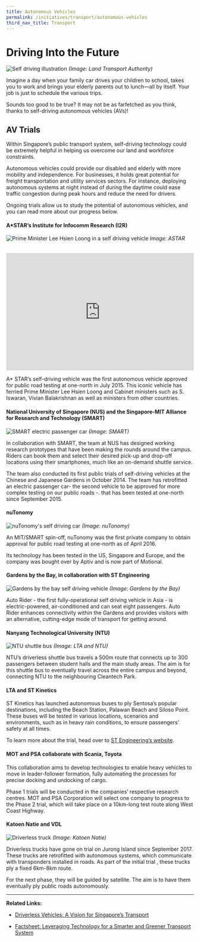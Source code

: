 ```yaml
---
title: Autonomous Vehicles
permalink: /initiatives/transport/autonomous-vehicles
third_nav_title: Transport
---
```

# Driving Into the Future
![Self driving illustration](/images/initiatives/self-driving-vehicle-lta.jpg)
*(Image: Land Transport Authority)*


Imagine a day when your family car drives your children to school, takes you to work and brings your elderly parents out to lunch—all by itself. Your job is just to schedule the various trips.

Sounds too good to be true? It may not be as farfetched as you think, thanks to self-driving autonomous vehicles (AVs)!

## AV Trials

 Within Singapore’s public transport system, self-driving technology could be extremely helpful in helping us overcome our land and workforce constraints.

Autonomous vehicles could provide our disabled and elderly with more mobility and independence. For businesses, it holds great potential for freight transportation and utility services sectors. For instance, deploying autonomous systems at night instead of during the daytime could ease traffic congestion during peak hours and reduce the need for drivers.

Ongoing trials allow us to study the potential of autonomous vehicles, and you can read more about our progress below.

#### A*STAR’s Institute for Infocomm Research (I2R)

![Prime Minister Lee Hsien Loong in a self driving vehicle](/images/initiatives/smart-nation-pm-sdv.jpg)
*Image: ASTAR*
  
<br>
<iframe width="100%" height="315" src="https://www.youtube.com/embed/cUDgTRxP4ks" frameborder="0" allow="accelerometer; autoplay; clipboard-write; encrypted-media; gyroscope; picture-in-picture" allowfullscreen></iframe>

A* STAR’s self-driving vehicle was the first autonomous vehicle approved for public road testing at one-north in July 2015. This iconic vehicle has ferried Prime Minister Lee Hsien Loong and Cabinet ministers such as S. Iswaran, Vivian Balakrishnan as well as ministers from other countries.

#### National University of Singapore (NUS) and the Singapore-MIT Alliance for Research and Technology (SMART)
![SMART electric passenger car](/images/initiatives/smart-nus.jpg)
*(Image: SMART)*

In collaboration with SMART, the team at NUS has designed working research prototypes that have been making the rounds around the campus. Riders can book them and select their desired pick-up and drop-off locations using their smartphones, much like an on-demand shuttle service.

The team also conducted its first public trials of self-driving vehicles at the Chinese and Japanese Gardens in October 2014. The team has retrofitted an electric passenger car- the second vehicle to be approved for more complex testing on our public roads -. that has been tested at one-north since September 2015.

#### nuTonomy
![nuTonomy's self driving car](/images/initiatives/nuTonomy.jpg)
*(Image: nuTonomy)*

An MIT/SMART spin-off, nuTonomy was the first private company to obtain approval for public road testing at one-north as of April 2016.
  
Its technology has been tested in the US, Singapore and Europe, and the company was bought over by Aptiv and is now part of Motional. 
	

#### Gardens by the Bay, in collaboration with ST Engineering
![Gardens by the bay self driving vehicle](/images/initiatives/gbtb-auto-rider-night.jpeg)
*(Image: Gardens by the Bay)*
	
Auto Rider - the first fully-operational self driving vehicle in Asia - is electric-powered, air-conditioned and can seat eight passengers. Auto Rider enhances connectivity within the Gardens and provides visitors with an alternative, cutting-edge mode of transport for getting around.
	

#### Nanyang Technological University (NTU)
![NTU shuttle bus](/images/initiatives/ntu-shuttle-bus.jpeg)
*(Image: LTA and NTU)*

NTU’s driverless shuttle bus travels a 500m route that connects up to 300 passengers between student halls and the main study areas. The aim is for this shuttle bus to eventually travel across the entire campus and beyond, connecting NTU to the neighbouring Cleantech Park.

#### LTA and ST Kinetics
ST Kinetics has launched autonomous buses to ply Sentosa’s popular destinations, including the Beach Station, Palawan Beach and Siloso Point. These buses will be tested in various locations, scenarios and environments, such as in heavy rain conditions, to ensure passengers’ safety at all times.

To learn more about the trial, head over to <a href="https://www.stengg.com/en/innovation/driving-into-the-future-with-autonomous-buses/" target="_blank">ST Engineering’s website</a>.

#### MOT and PSA collaborate with Scania, Toyota
This collaboration aims to develop technologies to enable heavy vehicles to move in leader-follower formation, fully automating the processes for precise docking and undocking of cargo.

Phase 1 trials will be conducted in the companies’ respective research centres. MOT and PSA Corporation will select one company to progress to the Phase 2 trial, which will take place on a 10km-long test route along West Coast Highway.

#### Katoen Natie and VDL
![Driverless truck](/images/initiatives/driverless-truck-r.jpg)
*(Image: Katoen Natie)*

Driverless trucks have gone on trial on Jurong Island since September 2017. These trucks are retrofitted with autonomous systems, which communicate with transponders installed in roads. As part of the initial trial , these trucks ply a fixed 6km-8km route.

For the next phase, they will be guided by satellite. The aim is to have them eventually ply public roads autonomously.

----------
**Related Links:**
	
* <a href="https://www.mot.gov.sg/Transport-Matters/motoring/detail/driverless-vehicles-a-vision-for-singapore-s-transport" target="_blank">Driverless Vehicles: A Vision for Singapore’s Transport</a>

* <a href="https://www.lta.gov.sg/content/ltagov/en/newsroom/2017/3/2/factsheet-leveraging-technology-for-a-smarter-and-greener-transport-system.html" target="_blank">Factsheet: Leveraging Technology for a Smarter and Greener Transport System</a>